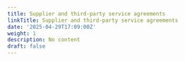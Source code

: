 ```yaml
---
title: Supplier and third-party service agreements
linkTitle: Supplier and third-party service agreements
date: '2025-04-29T17:09:00Z'
weight: 1
description: No content
draft: false
---
```




